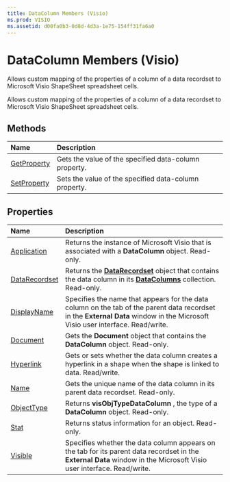 ```yaml
---
title: DataColumn Members (Visio)
ms.prod: VISIO
ms.assetid: d00fa0b3-0d8d-4d3a-1e75-154ff31fa6a0
---
```



# DataColumn Members (Visio)
Allows custom mapping of the properties of a column of a data recordset to Microsoft Visio ShapeSheet spreadsheet cells.

Allows custom mapping of the properties of a column of a data recordset to Microsoft Visio ShapeSheet spreadsheet cells.


## Methods



|**Name**|**Description**|
|:-----|:-----|
|[GetProperty](datacolumn-getproperty-method-visio.md)|Gets the value of the specified data-column property.|
|[SetProperty](datacolumn-setproperty-method-visio.md)|Sets the value of the specified data-column property.|

## Properties



|**Name**|**Description**|
|:-----|:-----|
|[Application](datacolumn-application-property-visio.md)|Returns the instance of Microsoft Visio that is associated with a  **DataColumn** object. Read-only.|
|[DataRecordset](datacolumn-datarecordset-property-visio.md)|Returns the  **[DataRecordset](datacolumn-datarecordset-property-visio.md)** object that contains the data column in its **[DataColumns](datacolumns-object-visio.md)** collection. Read-only.|
|[DisplayName](datacolumn-displayname-property-visio.md)|Specifies the name that appears for the data column on the tab of the parent data recordset in the  **External Data** window in the Microsoft Visio user interface. Read/write.|
|[Document](datacolumn-document-property-visio.md)|Gets the  **Document** object that contains the **DataColumn** object. Read-only.|
|[Hyperlink](datacolumn-hyperlink-property-visio.md)|Gets or sets whether the data column creates a hyperlink in a shape when the shape is linked to data. Read/write.|
|[Name](datacolumn-name-property-visio.md)|Gets the unique name of the data column in its parent data recordset. Read-only.|
|[ObjectType](datacolumn-objecttype-property-visio.md)|Returns  **visObjTypeDataColumn** , the type of a **DataColumn** object. Read-only.|
|[Stat](datacolumn-stat-property-visio.md)|Returns status information for an object. Read-only.|
|[Visible](datacolumn-visible-property-visio.md)|Specifies whether the data column appears on the tab for its parent data recordset in the  **External Data** window in the Microsoft Visio user interface. Read/write.|

